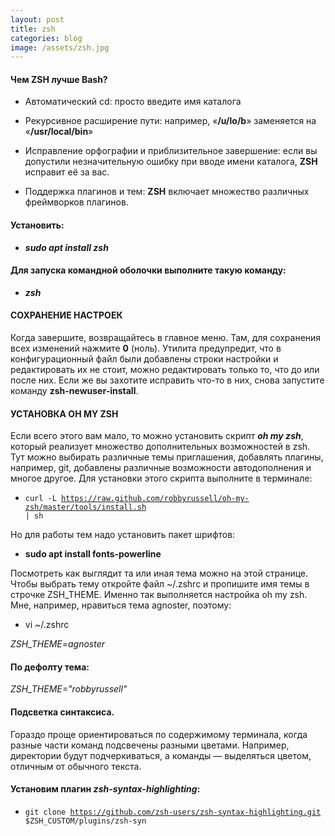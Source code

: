 ```yaml
---
layout: post
title: zsh
categories: blog
image: /assets/zsh.jpg
---
```


#### Чем ZSH лучше Bash?

- Автоматический cd: просто введите имя каталога
 
- Рекурсивное расширение пути: например, «**/u/lo/b**» заменяется на «**/usr/local/bin**»

- Исправление орфографии и приблизительное завершение: если вы допустили незначительную ошибку 
 при вводе имени каталога, **ZSH** исправит её за вас.

- Поддержка плагинов и тем: **ZSH** включает множество различных фреймворков плагинов.

#### Установить:

- ***sudo apt install zsh***

#### Для запуска командной оболочки выполните такую команду:

- ***zsh***


#### СОХРАНЕНИЕ НАСТРОЕК

Когда завершите, возвращайтесь в главное меню. Там, для сохранения всех изменений нажмите **0**
(ноль). Утилита предупредит, что в конфигурационный файл были добавлены строки настройки и 
 редактировать их не стоит, можно редактировать только то, что до или после них. Если же вы 
захотите исправить что-то в них, снова запустите команду **zsh-newuser-install**.

#### УСТАНОВКА OH MY ZSH

Если всего этого вам мало, то можно установить скрипт ***oh my zsh***, который реализует множество 
 дополнительных возможностей в zsh. Тут можно выбирать различные темы приглашения, добавлять 
 плагины, например, git, добавлены различные возможности автодополнения и многое другое. Для 
установки этого скрипта выполните в терминале:

- <code>curl -L https://raw.github.com/robbyrussell/oh-my-zsh/master/tools/install.sh | sh </code>

Но для работы тем надо установить пакет шрифтов:

- **sudo apt install fonts-powerline**

Посмотреть как выглядит та или иная тема можно на этой странице. Чтобы выбрать тему откройте файл ~/.zshrc и пропишите имя темы в строчке ZSH_THEME. Именно так выполняется настройка oh my zsh. Мне, например, нравиться тема agnoster, поэтому:

- vi ~/.zshrc

*ZSH_THEME=agnoster*

#### По дефолту тема:

*ZSH_THEME="robbyrussell"*

#### Подсветка синтаксиса.

Гораздо проще ориентироваться по содержимому терминала, когда разные части команд подсвечены 
разными цветами. Например, директории будут подчеркиваться, а команды — выделяться цветом, 
отличным от обычного текста. 
  
#### Установим плагин ***zsh-syntax-highlighting***:

- <code>git clone https://github.com/zsh-users/zsh-syntax-highlighting.git 
$ZSH_CUSTOM/plugins/zsh-syn</code>

